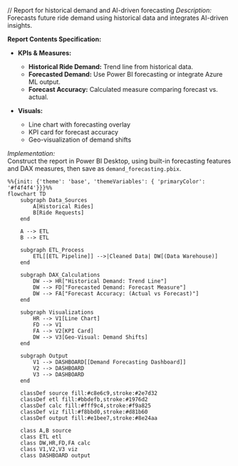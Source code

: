 // Report for historical demand and AI-driven forecasting
*Description:*  
Forecasts future ride demand using historical data and integrates AI-driven insights.

**Report Contents Specification:**

- **KPIs & Measures:**  
  - **Historical Ride Demand:** Trend line from historical data.
  - **Forecasted Demand:** Use Power BI forecasting or integrate Azure ML output.
  - **Forecast Accuracy:** Calculated measure comparing forecast vs. actual.
  
- **Visuals:**  
  - Line chart with forecasting overlay  
  - KPI card for forecast accuracy  
  - Geo-visualization of demand shifts
  
*Implementation:*  
Construct the report in Power BI Desktop, using built-in forecasting features and DAX measures, then save as `demand_forecasting.pbix`.

```mermaid
%%{init: {'theme': 'base', 'themeVariables': { 'primaryColor': '#f4f4f4'}}}%%
flowchart TD
    subgraph Data_Sources
        A[Historical Rides]
        B[Ride Requests]
    end

    A --> ETL
    B --> ETL

    subgraph ETL_Process
        ETL[[ETL Pipeline]] -->|Cleaned Data| DW[(Data Warehouse)]
    end

    subgraph DAX_Calculations
        DW --> HR["Historical Demand: Trend Line"]
        DW --> FD["Forecasted Demand: Forecast Measure"]
        DW --> FA["Forecast Accuracy: (Actual vs Forecast)"]
    end

    subgraph Visualizations
        HR --> V1[Line Chart]
        FD --> V1
        FA --> V2[KPI Card]
        DW --> V3[Geo-Visual: Demand Shifts]
    end

    subgraph Output
        V1 --> DASHBOARD[[Demand Forecasting Dashboard]]
        V2 --> DASHBOARD
        V3 --> DASHBOARD
    end

    classDef source fill:#c8e6c9,stroke:#2e7d32
    classDef etl fill:#bbdefb,stroke:#1976d2
    classDef calc fill:#fff9c4,stroke:#f9a825
    classDef viz fill:#f8bbd0,stroke:#d81b60
    classDef output fill:#e1bee7,stroke:#8e24aa

    class A,B source
    class ETL etl
    class DW,HR,FD,FA calc
    class V1,V2,V3 viz
    class DASHBOARD output

```
